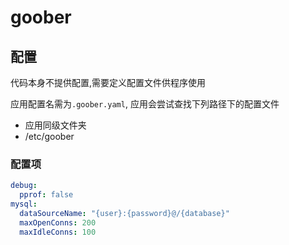 # goober

## 配置

代码本身不提供配置,需要定义配置文件供程序使用

应用配置名需为`.goober.yaml`, 应用会尝试查找下列路径下的配置文件

- 应用同级文件夹
- /etc/goober

### 配置项

```yaml
debug:
  pprof: false
mysql:
  dataSourceName: "{user}:{password}@/{database}"
  maxOpenConns: 200
  maxIdleConns: 100
```

